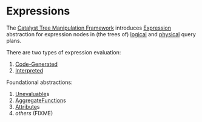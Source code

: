 # Expressions

The [Catalyst Tree Manipulation Framework](../catalyst/index.md) introduces [Expression](Expression.md) abstraction for expression nodes in (the trees of) [logical](../logical-operators/) and [physical](../physical-operators/) query plans.

There are two types of expression evaluation:

1. [Code-Generated](Expression.md#genCode)
1. [Interpreted](Expression.md#eval)

Foundational abstractions:

1. [Unevaluable](Unevaluable.md)s
1. [AggregateFunction](AggregateFunction.md)s
1. [Attribute](Attribute.md)s
1. _others_ (FIXME)
